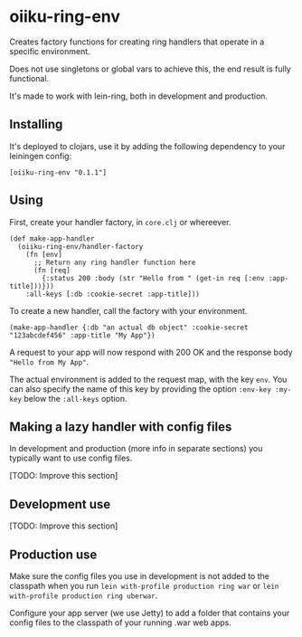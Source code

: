 # oiiku-ring-env

Creates factory functions for creating ring handlers that operate in a specific environment.

Does not use singletons or global vars to achieve this, the end result is fully functional.

It's made to work with lein-ring, both in development and production.

## Installing

It's deployed to clojars, use it by adding the following dependency to your leiningen config:

    [oiiku-ring-env "0.1.1"]

## Using

First, create your handler factory, in `core.clj` or whereever.

    (def make-app-handler
      (oiiku-ring-env/handler-factory
        (fn [env]
          ;; Return any ring handler function here
          (fn [req]
            {:status 200 :body (str "Hello from " (get-in req [:env :app-title]))}))
        :all-keys [:db :cookie-secret :app-title]))

To create a new handler, call the factory with your environment.

    (make-app-handler {:db "an actual db object" :cookie-secret "123abcdef456" :app-title "My App"})

A request to your app will now respond with 200 OK and the response body `"Hello from My App"`.

The actual environment is added to the request map, with the key `env`. You can also specify the name of this key by providing the option `:env-key :my-key` below the `:all-keys` option.

## Making a lazy handler with config files

In development and production (more info in separate sections) you typically want to use config files.

[TODO: Improve this section]

## Development use

[TODO: Improve this section]

## Production use

Make sure the config files you use in development is not added to the classpath when you run `lein with-profile production ring war` or `lein with-profile production ring uberwar`.

Configure your app server (we use Jetty) to add a folder that contains your config files to the classpath of your running .war web apps.
